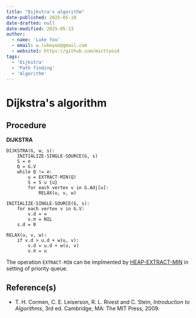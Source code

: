 ```yaml
---
title: "Dijkstra's algorithm"
date-published: 2025-05-10
date-drafted: null
date-modified: 2025-05-13
author:
  - name: 'Luke Yoo'
  - email: w.lukeyoo@gmail.com
  - website1: https://github.com/micttyoid
tags:
  - 'Dijkstra'
  - 'Path finding'
  - 'Algorithm'
---
```


# Dijkstra's algorithm

## Procedure

**DIJKSTRA**

```pseudo
DIJKSTRA(G, w, s):
    INITIALIZE-SINGLE-SOURCE(G, s)
    S = ∅
    Q = G.V
    while Q != ∅:
        u = EXTRACT-MIN(Q)
        S = S ∪ {u}
        for each vertex v in G.Adj[u]:
            RELAX(u, v, w)
```

```pseudo
INITIALIZE-SINGLE-SOURCE(G, s):
    for each vertex v in G.V:
        v.d = ∞
        v.π = NIL
    s.d = 0

RELAX(u, v, w):
    if v.d > u.d + w(u, v):
        v.d = u.d + w(u, v)
        v.π = u
```

The operation `EXTRACT-MIN` can be implmented by
[HEAP-EXTRACT-MIN](https://lukeyoo.fyi/recap/2025/5/mean-heap#extract-min) 
in setting of priority queue.

## Reference(s)

- T. H. Cormen, C. E. Leiserson, R. L. Rivest and C. Stein, _Introduction to Algorithms_, 3rd ed. Cambridge, MA: The MIT Press, 2009.